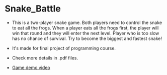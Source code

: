 # Snake_Battle
- This is a two-player snake game. Both players need to control the snake to eat all the frogs. When a player eats all the frogs first, the player will win that round and they will enter the next level. Player who is too slow has no chance of survival. Try to become the biggest and fastest snake!

- It's made for final project of programming course.

- Check more details in .pdf files.

- [Game demo video](https://www.youtube.com/watch?v=qeG4FLgxWig)

